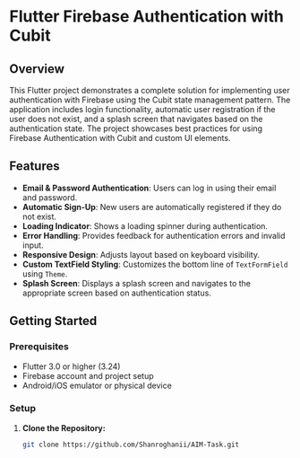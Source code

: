 # Flutter Firebase Authentication with Cubit

## Overview

This Flutter project demonstrates a complete solution for implementing user authentication with Firebase using the Cubit state management pattern. The application includes login functionality, automatic user registration if the user does not exist, and a splash screen that navigates based on the authentication state. The project showcases best practices for using Firebase Authentication with Cubit and custom UI elements.

## Features

- **Email & Password Authentication**: Users can log in using their email and password.
- **Automatic Sign-Up**: New users are automatically registered if they do not exist.
- **Loading Indicator**: Shows a loading spinner during authentication.
- **Error Handling**: Provides feedback for authentication errors and invalid input.
- **Responsive Design**: Adjusts layout based on keyboard visibility.
- **Custom TextField Styling**: Customizes the bottom line of `TextFormField` using `Theme`.
- **Splash Screen**: Displays a splash screen and navigates to the appropriate screen based on authentication status.

## Getting Started

### Prerequisites

- Flutter 3.0 or higher (3.24)
- Firebase account and project setup
- Android/iOS emulator or physical device

### Setup

1. **Clone the Repository:**

   ```bash
   git clone https://github.com/Shanroghanii/AIM-Task.git
